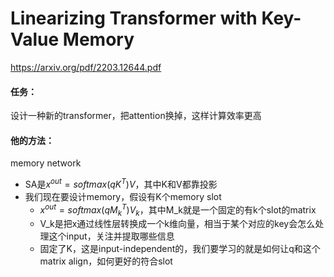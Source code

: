# Linearizing Transformer with Key-Value Memory

https://arxiv.org/pdf/2203.12644.pdf

#### 任务：

设计一种新的transformer，把attention换掉，这样计算效率更高

#### 他的方法：

memory network

* SA是$x^{out} = softmax(qK^T)V$，其中K和V都靠投影
* 我们现在要设计memory，假设有K个memory slot
  * $x^{out} = softmax(qM_k^T)V_k$，其中M_k就是一个固定的有k个slot的matrix
  * V_k是把x通过线性层转换成一个k维向量，相当于某个对应的key会怎么处理这个input，关注并提取哪些信息
  * 固定了K，这是input-independent的，我们要学习的就是如何让q和这个matrix align，如何更好的符合slot

